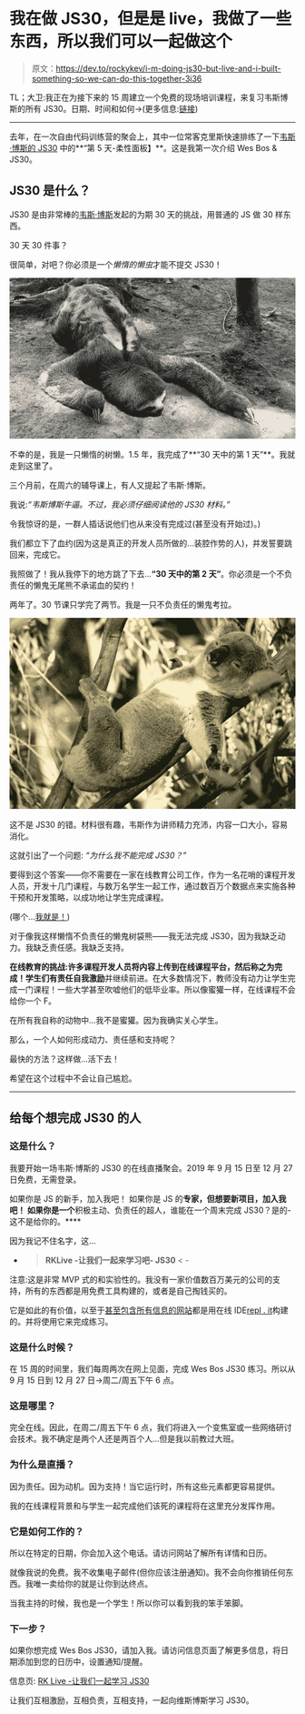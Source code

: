 # 我在做 JS30，但是是 live，我做了一些东西，所以我们可以一起做这个

> 原文：<https://dev.to/rockykev/i-m-doing-js30-but-live-and-i-built-something-so-we-can-do-this-together-3i36>

TL；大卫:我正在为接下来的 15 周建立一个免费的现场培训课程，来复习韦斯博斯的所有 JS30。日期、时间和如何->(更多信息:[链接](https://rk-live-lets-learn-it-together-js30.rockykev.repl.co))

* * *

去年，在一次自由代码训练营的聚会上，其中一位常客克里斯快速排练了一下[韦斯·博斯的 JS30](https://javascript30.com/) 中的**“第 5 天-柔性面板】**。这是我第一次介绍 Wes Bos & JS30。

## JS30 是什么？

JS30 是由非常棒的[韦斯·博斯](https://wesbos.com/)发起的为期 30 天的挑战，用普通的 JS 做 30 样东西。

30 天 30 件事？

很简单，对吧？你必须是一个*懒惰的懒虫*才能不提交 JS30！

[![alt text](img/db4e16bf09939657967fc78819e59d29.png "A lazy sloth, doing lazy sloth things.")](https://res.cloudinary.com/practicaldev/image/fetch/s--g-1oZ0Pg--/c_limit%2Cf_auto%2Cfl_progressive%2Cq_auto%2Cw_880/https://i.imgur.com/hMYuXXq.jpg)

不幸的是，我是一只懒惰的树懒。1.5 年，我完成了**“30 天中的第 1 天”**。我就走到这里了。

三个月前，在周六的辅导课上，有人又提起了韦斯·博斯。

我说:*“韦斯博斯牛逼。不过，我必须仔细阅读他的 JS30 材料。”*

令我惊讶的是，一群人插话说他们也从来没有完成过(甚至没有开始过)。)

我们都立下了血约(因为这是真正的开发人员所做的...装腔作势的人)，并发誓要跳回来，完成它。

我照做了！我从我停下的地方跳了下去...**“30 天中的第 2 天”**。你必须是一个不负责任的懒鬼无尾熊不承诺血的契约！

两年了。30 节课只学完了两节。我是一只不负责任的懒鬼考拉。

[![alt text](img/553d723796ed7eb2b730364077b3aa0b.png "A lazy koala, doing lazy koala things.")](https://res.cloudinary.com/practicaldev/image/fetch/s--s38MdB9p--/c_limit%2Cf_auto%2Cfl_progressive%2Cq_auto%2Cw_880/https://i.imgur.com/reMRFnV.png)

这不是 JS30 的错。材料很有趣，韦斯作为讲师精力充沛，内容一口大小，容易消化。

这就引出了一个问题:
*“为什么我不能完成 JS30？”*

要得到这个答案——你不需要在一家在线教育公司工作，作为一名花哨的课程开发人员，开发十几门课程，与数万名学生一起工作，通过数百万个数据点来实施各种干预和开发策略，以成功地让学生完成课程。

(哪个...[我就是！](https://rockykev.com/prior-jobs/#courses))

对于像我这样懒惰不负责任的懒鬼树袋熊——我无法完成 JS30，因为我缺乏动力。我缺乏责任感。我缺乏支持。

**在线教育的挑战:**许多课程开发人员将内容上传到在线课程平台，然后称之为完成！学生们有责任**自我激励**并继续前进。在大多数情况下，教师没有动力让学生完成一门课程！一些大学甚至吹嘘他们的低毕业率。所以像蜜獾一样，在线课程不会给你一个 F。

在所有我自称的动物中...我不是蜜獾。因为我确实关心学生。

那么，一个人如何形成动力、责任感和支持呢？

最快的方法？这样做...活下去！

希望在这个过程中不会让自己尴尬。

* * *

## 给每个想完成 JS30 的人

### 这是什么？

我要开始一场韦斯·博斯的 JS30 的在线直播聚会。2019 年 9 月 15 日至 12 月 27 日免费，无需登录。

如果你是 JS 的新手，加入我吧！
如果你是 JS 的**专家，但想要新项目，加入我吧！
如果你是一个**积极主动、负责任的超人，谁能在一个周末完成 JS30？是的-这不是给你的。****

因为我记不住名字，这...

- > **RKLive -让我们一起来学习吧- JS30** < -

注意:这是非常 MVP 式的和实验性的。我没有一家价值数百万美元的公司的支持，所有的东西都是用免费工具构建的，或者是自己掏钱买的。

它是如此的有价值，以至于[甚至包含所有信息的网站](https://rk-live-lets-learn-it-together-js30.rockykev.repl.co/)都是用在线 IDE[repl . it](https://repl.it/)构建的。并将使用它来完成练习。

### 这是什么时候？

在 15 周的时间里，我们每周两次在网上见面，完成 Wes Bos JS30 练习。所以从 9 月 15 日到 12 月 27 日->周二/周五下午 6 点。

### 这是哪里？

完全在线。因此，在周二/周五下午 6 点，我们将进入一个变焦室或一些网络研讨会技术。我不确定是两个人还是两百个人...但是我以前教过大班。

### 为什么是直播？

因为责任。因为动机。因为支持！当它运行时，所有这些元素都更容易提供。

我的在线课程背景和与学生一起完成他们该死的课程将在这里充分发挥作用。

### 它是如何工作的？

所以在特定的日期，你会加入这个电话。请访问网站了解所有详情和日历。

就像我说的免费。我不收集电子邮件(但你应该注册通知)。我不会向你推销任何东西。我唯一卖给你的就是让你到达终点。

当我主持的时候，我也是一个学生！所以你可以看到我的笨手笨脚。

### 下一步？

如果你想完成 Wes Bos JS30，请加入我。请访问信息页面了解更多信息，将日期添加到您的日历中，设置通知/提醒。

信息页: [RK Live -让我们一起学习 JS30](https://rk-live-lets-learn-it-together-js30.rockykev.repl.co/)

让我们互相激励，互相负责，互相支持，一起向维斯博斯学习 JS30。